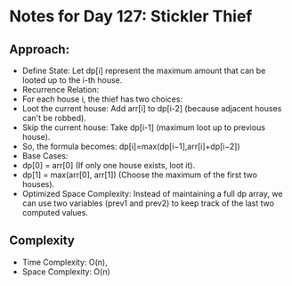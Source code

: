 # Notes for Day 127: Stickler Thief

## Approach:

- Define State: Let dp[i] represent the maximum amount that can be looted up to the i-th house.
- Recurrence Relation:
- For each house i, the thief has two choices:
- Loot the current house: Add arr[i] to dp[i-2] (because adjacent houses can't be robbed).
- Skip the current house: Take dp[i-1] (maximum loot up to previous house).
- So, the formula becomes: dp[i]=max(dp[i−1],arr[i]+dp[i−2])
- Base Cases:
- dp[0] = arr[0] (If only one house exists, loot it).
- dp[1] = max(arr[0], arr[1]) (Choose the maximum of the first two houses).
- Optimized Space Complexity: Instead of maintaining a full dp array, we can use two variables (prev1 and prev2) to keep track of the last two computed values.

## Complexity

- Time Complexity: O(n),
- Space Complexity: O(n)
